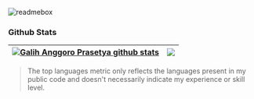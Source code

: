 ![readmebox](https://github.com/galihap76/galihap76/assets/83481679/e1585443-d73e-43e8-a952-1dc6d4ea327e)

### Github Stats
| <a href="https://github.com/anuraghazra/github-readme-stats"><img align="center" src="https://github-readme-stats.vercel.app/api?username=galihap76&show_icons=true&bg_color=0000" alt="Galih Anggoro Prasetya github stats" /></a> | <a href="https://github.com/anuraghazra/github-readme-stats"><img align="center" src="https://github-readme-stats.vercel.app/api/top-langs/?username=galihap76&langs_count=10&hide=batchfile,pascal,hack,roff,shell,scss,jupyter%20notebook&layout=compact&bg_color=0000" /></a> |
| ------------- | ------------- |

> The top languages metric only reflects the languages present in my public code and doesn't necessarily indicate my experience or skill level.
